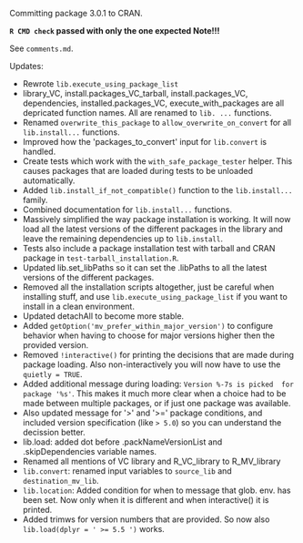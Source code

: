 Committing package 3.0.1 to CRAN.

**`R CMD check` passed with only the one expected Note!!!**

See `comments.md`.

Updates:

- Rewrote `lib.execute_using_package_list`
- library_VC, install.packages_VC_tarball, install.packages_VC, dependencies, installed.packages_VC, execute_with_packages are all depricated function names. All are renamed to `lib. ...` functions.
- Renamed `overwrite_this_package` to `allow_overwrite_on_convert` for all `lib.install...` functions.
- Improved how the 'packages_to_convert' input for `lib.convert` is handled.
- Create tests which work with the `with_safe_package_tester` helper. This causes packages that are loaded during tests to be unloaded automatically.
- Added `lib.install_if_not_compatible()` function to the `lib.install...` family.
- Combined documentation for `lib.install...` functions.
- Massively simplified the way package installation is working. It will now load all the latest versions of the different packages in the library and leave the remaining dependencies up to `lib.install`.
- Tests also include a package installation test with tarball and CRAN package in `test-tarball_installation.R`.
- Updated lib.set_libPaths so it can set the .libPaths to all the latest versions of the different packages.
- Removed all the installation scripts altogether, just be careful when installing stuff, and use `lib.execute_using_package_list` if you want to install in a clean environment.
- Updated detachAll to become more stable.
- Added `getOption('mv_prefer_within_major_version')` to configure behavior when having to choose for major versions higher then the provided version.
- Removed `!interactive()` for printing the decisions that are made during package loading. Also non-interactively you will now have to use the `quietly = TRUE`.
- Added additional message during loading: `Version %-7s is picked  for package '%s'`. This makes it much more clear when a choice had to be made between multiple packages, or if just one package was available.
- Also updated message for '>' and '>=' package conditions, and included version specification (like `> 5.0`) so you can understand the decission better.
- lib.load: added dot before .packNameVersionList and .skipDependencies variable names.
- Renamed all mentions of VC library and R_VC_library to R_MV_library
- `lib.convert`: renamed input variables to `source_lib` and `destination_mv_lib`.
- `lib.location`: Added condition for when to message that glob. env. has been set. Now only when it is different and when interactive() it is printed.
- Added trimws for version numbers that are provided. So now also `lib.load(dplyr = ' >= 5.5 ')` works.